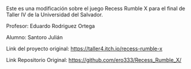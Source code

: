 Este es una modificación sobre el juego Recess Rumble X para el final de Taller IV de la Universidad del Salvador.

Profesor: Eduardo Rodriguez Ortega

Alumno: Santoro Julián

Link del proyecto original: https://taller4.itch.io/recess-rumble-x

Link Repositorio Original: https://github.com/ero333/Recess_Rumble_X/
